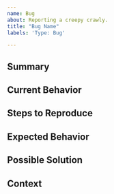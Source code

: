 ```yaml
---
name: Bug
about: Reporting a creepy crawly.
title: "Bug Name"
labels: 'Type: Bug'

---
```

<!-- The notes within these arrows are for you but can be deleted. -->

## Summary

<!-- Provide a general summary of the problem here and in the title. -->

## Current Behavior

<!-- Give a concise explanation of the problem in more detail. -->

## Steps to Reproduce

<!-- Provide step by step instructions for reproducing the bug.-->

<!-- Include photos or videos if possible to help troubleshooters. -->

## Expected Behavior

<!-- Explain what should be happening instead. -->

## Possible Solution

<!-- Suggest any potential causes for the bug. -->

<!-- Suggest any potential fixes for the bug. -->

## Context

<!-- What version of the game are you using? -->

<!-- What operating system are you running? -->

<!-- What specific game settings were you running that may be relevent? -->

<!-- How has this issue affected you? What are you trying to accomplish? -->
